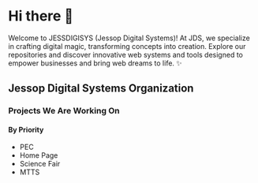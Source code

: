 # Hi there 👋
Welcome to JESSDIGISYS (Jessop Digital Systems)!
At JDS, we specialize in crafting digital magic, transforming concepts into creation. Explore our repositories and discover innovative web systems and tools designed to empower businesses and bring web dreams to life. ✨
<!--

**Here are some ideas to get you started:**

🙋‍♀️ A short introduction - what is your organization all about?
🌈 Contribution guidelines - how can the community get involved?
👩‍💻 Useful resources - where can the community find your docs? Is there anything else the community should know?
🍿 Fun facts - what does your team eat for breakfast?
🧙 Remember, you can do mighty things with the power of [Markdown](https://docs.github.com/github/writing-on-github/getting-started-with-writing-and-formatting-on-github/basic-writing-and-formatting-syntax)
-->
## Jessop Digital Systems Organization

### Projects We Are Working On

#### By Priority

- PEC
- Home Page
- Science Fair
- MTTS

